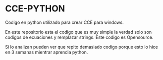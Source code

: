 # CCE-PYTHON
Codigo en python utilizado para crear CCE para windows.


En este repositorio esta el codigo que es muy simple la verdad solo son codigos de ecuaciones y remplazar strings. 
Este codigo es Opensource.

Si lo analizan pueden ver que repito demasiado codigo porque esto lo hice en 3 semanas mientrar aprendia python.
